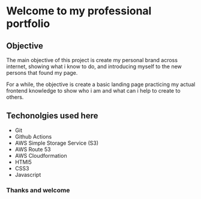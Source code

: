 # Welcome to my professional portfolio

## Objective

The main objective of this project is create my personal brand across internet, showing
 what i know to do, and introducing myself to the new persons that found my page.

For a while, the objective is create a basic landing page practicing my actual frontend knowledge
to show who i am and what can i help to create to others.

## Techonolgies used here

- Git
- Github Actions
- AWS Simple Storage Service (S3)
- AWS Route 53
- AWS Cloudformation
- HTMl5
- CSS3
- Javascript

### Thanks and welcome
